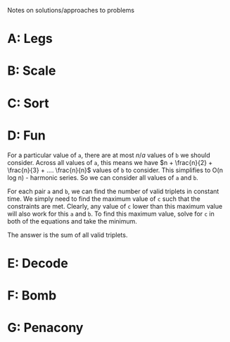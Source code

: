 Notes on solutions/approaches to problems

# A: Legs

# B: Scale

# C: Sort

# D: Fun

For a particular value of `a`, there are at most $n/a$ values of `b` we should consider. Across all values of `a`, this means we have $n + \frac{n}{2} + \frac{n}{3} + .... \frac{n}{n}$ values of `b` to consider. This simplifies to O(n log n) - harmonic series. So we can consider all values of `a` and `b`.

For each pair `a` and `b`, we can find the number of valid triplets in constant time. We simply need to find the maximum value of `c` such that the constraints are met. Clearly, any value of `c` lower than this maximum value will also work for this `a` and `b`. To find this maximum value, solve for `c` in both of the equations and take the minimum. 

The answer is the sum of all valid triplets. 

# E: Decode

# F: Bomb

# G: Penacony

